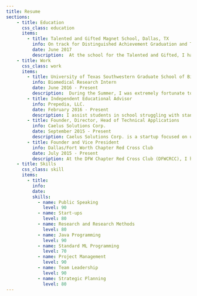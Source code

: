 ```yaml
---
title: Resume
sections:
    - title: Education
      css_class: education
      items:
        - title: Talented and Gifted Magnet School, Dallas, TX
          info: On track for Distinguished Achievement Graduation and Texas Interdisciplinary Endorsement
          date: June 2017
          description:  At the school for the Talented and Gifted, I have consistently challenged myself in a competitive environment. I have taken college level courses in the Humanities (Geography, History, Social Studies, Literature) the Natural Sciences (Chemistry, Biology, Mechanics, Electricity, and Magnetism), Calculus, Computer Science, and Discrete Mathematics along with a Senior Capstone Research class. Despite a challenging course load, I have been able to manage these classes and excel, finding myself ranked highly among my peers in the Class of 2017. The School for the Talented and Gifted has been named the #1 public high school in the nation for the past 5 years by US News and World Report. The Washington Post  considers the school I attend the third most challenging high school in the United States as well. I am very proud to have attended this fine institution and I have learned not only curriculum in these past four years, but also generated a strong work ethic and endurance of all kinds.
    - title: Work
      css_class: work
      items:
        - title: University of Texas Southwestern Graduate School of Biomedical Sciences
          info: Biomedical Research Intern
          date: June 2016 - Present
          description:  During the Summer, I was extremely fortunate to have the ability to perform scientific research through a selective program at UT Southwestern. Once I was accepted to this program, I was paired with a lab, the Goodman Lab in the department of Pharmacology. At this lab, I researched Lipid Droplet biology by exploring how Peripheral Droplet Proteins (Perilipins) affect the interactions of lipid droplets and metabolic enzymes.Through my research, I fostered fulfilling professional relationships with my lab members and Principal investigators. I am continuing research part time to continue my forays in cell and molecular biology.
        - title: Independent Educational Advisor
          info: Prepedia, LLC.
          date: February 2016 - Present
          description: I assist students in school struggling with standardized testing mathematics, chemistry, and biology to restore their confidence in themselves and the material. I find teaching very fulfilling because it gives me perspective on how to understand people, their obstacles, and what I can do to help them overcome their difficulties- title: Independent Educational Advisor- title: Independent Educational Advisor
        - title: Founder, Director, Head of Technical Applications 
          info: Caelus Solutions Corp.
          date: September 2015 - Present
          description: Caelus Solutions Corp. is a startup focused on urban engineering to reduce the amount of residential fire-related casualties by innovative technical applications. My work at this organization involved initially founding it and leading the software development of our prototype system. Caelus solutions is also leading projects in social media through application design using geolocation services in order to simplify the planning of social interaction.
        - title: Founder and Vice President
          info: Dallas/Fort Worth Chapter Red Cross Club
          date: July 2015 - Present
          description: At the DFW Chapter Red Cross Club (DFWCRCC), I have worked closely with other youth who are interested in helping the community. Through our work, we have brought help to the hungry, destitute, and diseased. We have also put on fundraising events to raise money for the American Red Cross for their national endeavors. We have integrated over 100 youth volunteers in the Red Cross Mission and managed to set up Concert Events to bring ourselves closer to the service of the Community. This has been one of the most difficult and also one of the most experientially rewarding roles of my career so far.  
    - title: Skills
      css_class: skill
      items:
        - title:
          info:
          date:
          skills:
            - name: Public Speaking
              level: 90
            - name: Start-ups 
              level: 80
            - name: Research and Research Methods 
              level: 80
            - name: Java Programming
              level: 90
            - name: Standard ML Programming 
              level: 70
            - name: Project Management
              level: 90
            - name: Team Leadership
              level: 90
            - name: Strategic Planning 
              level: 80
---
```

